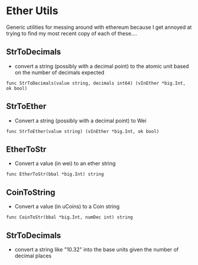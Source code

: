 Ether Utils
===========

Generic utilities for messing around with ethereum because I get annoyed at trying to find my
most recent copy of each of these....

StrToDecimals
---

* convert a string (possibly with a decimal point) to the atomic unit based on the number of decimals expected

```
func StrToDecimals(value string, decimals int64) (vInEther *big.Int, ok bool)
```

StrToEther
---

* Convert a string (possibly with a decimal point) to Wei

```
func StrToEther(value string) (vInEther *big.Int, ok bool)
```

EtherToStr
---

* Convert a value (in wei) to an ether string

```
func EtherToStr(bbal *big.Int) string
```

CoinToString
---

* Convert a value (in uCoins) to a Coin string

```
func CoinToStr(bbal *big.Int, numDec int) string
```

StrToDecimals
-------------

* convert a string like "10.32" into the base units given the number of decimal places

